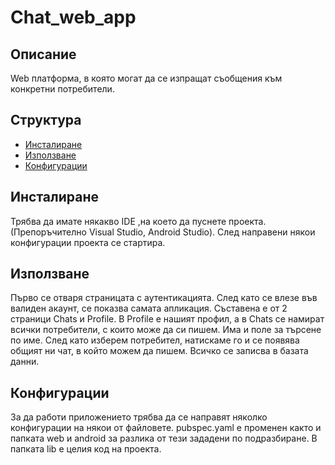 # Chat_web_app

## Описание

Web платформа, в която могат да се изпращат съобщения към конкретни потребители. 

## Структура

- [Инсталиране](#installation)
- [Използване](#usage)
- [Конфигурации](#configuration)


## Инсталиране

Трябва да имате някакво IDE ,на което да пуснете проекта.(Препоръчително Visual Studio, Android Studio). След направени някои конфигурации проекта се стартира.

## Използване

Първо се отваря страницата с аутентикацията. След като се влезе във валиден акаунт, се показва самата апликация. Съставена е от 2 страници Chats и Profile. В Profile е нашият профил, а в Chats се намират всички потребители, с които може да си пишем. Има и поле за търсене по име. След като изберем потребител, натискаме го и се появява общият ни чат, в който можем да пишем. Всичко се записва в базата данни.

## Конфигурации
За да работи приложението трябва да се направят няколко конфигурации на някои от файловете. pubspec.yaml е променен както и папката web и android за разлика от тези зададени по подразбиране. В папката lib е целия код на проекта. 





